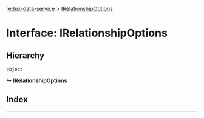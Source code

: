 [redux-data-service](../README.md) > [IRelationshipOptions](../interfaces/irelationshipoptions.md)

# Interface: IRelationshipOptions

## Hierarchy

 `object`

**↳ IRelationshipOptions**

## Index

---

